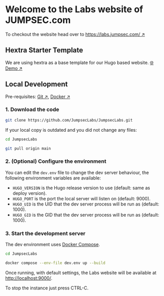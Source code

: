 # Welcome to the Labs website of JUMPSEC.com

To checkout the website head over to [https://labs.jumpsec.com/ ↗](https://labs.jumpsec.com/)

## Hextra Starter Template

We are using hextra as a base template for our Hugo based website.
[🌐 Demo ↗](https://imfing.github.io/hextra-starter-template/)

## Local Development

Pre-requisites: [Git ↗](https://git-scm.com), [Docker ↗](https://www.docker.com/get-started/)

### 1. Download the code

```sh
git clone https://github.com/JumpsecLabs/JumpsecLabs.git
```

If your local copy is outdated and you did not change any files:

```sh
cd JumpsecLabs

git pull origin main
```

### 2. (Optional) Configure the environment

You can edit the `dev.env` file to change the dev server behaviour,
the following environment variables are available:

* `HUGO_VERSION` is the Hugo release version to use (default: same as deploy version).
* `HUGO_PORT` is the port the local server will listen on (default: 9000).
* `HUGO_UID` is the UID that the dev server process will be run as (default: 1000).
* `HUGO_GID` is the GID that the dev server process will be run as (default: 1000).

### 3. Start the development server

The dev environment uses [Docker Compose](https://docs.docker.com/compose/).

```sh
cd JumpsecLabs

docker compose --env-file dev.env up --build
```

Once running, with default settings, the Labs website will be available
at [http://localhost:9000/](http://localhost:9000/).

To stop the instance just press CTRL-C.
